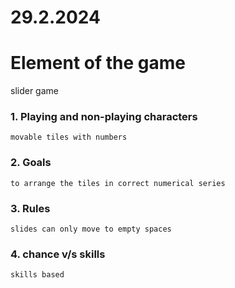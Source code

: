 # 29.2.2024	

# Element of the game
 slider game

### 1. Playing and non-playing characters
    movable tiles with numbers 

### 2. Goals
    to arrange the tiles in correct numerical series

### 3. Rules
    slides can only move to empty spaces
    
### 4. chance v/s skills
    skills based 



